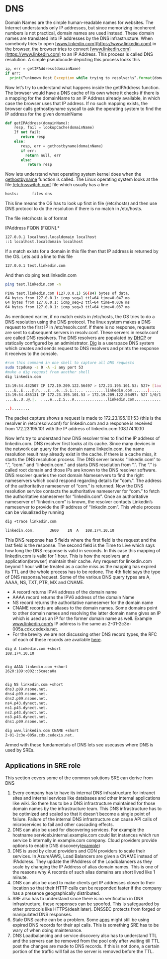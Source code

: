 # DNS
Domain Names are the simple human-readable names for websites. The Internet understands only IP addresses, but since memorizing incoherent numbers is not practical, domain names are used instead. These domain names are translated into IP addresses by the DNS infrastructure. When somebody tries to open [www.linkedin.com](https://www.linkedin.com) in the browser, the browser tries to convert [www.linkedin.com](https://www.linkedin.com) to an IP Address. This process is called DNS resolution. A simple pseudocode depicting this process looks this

```python
ip, err = getIPAddress(domainName)
if err:
  print(“unknown Host Exception while trying to resolve:%s”.format(domainName))
```

Now let’s try to understand what happens inside the getIPAddress function. The browser would have a DNS cache of its own where it checks if there is a mapping for the domainName to an IP Address already available, in which case the browser uses that IP address. If no such mapping exists, the browser calls gethostbyname syscall to ask the operating system to find the IP address for the given domainName

```python
def getIPAddress(domainName):
    resp, fail = lookupCache(domainName)
    If not fail:
       return resp
    else:
       resp, err = gethostbyname(domainName)
       if err:
         return null, err
       else:
          return resp
```

Now lets understand what operating system kernel does when the [gethostbyname](https://man7.org/linux/man-pages/man3/gethostbyname.3.html) function is called. The Linux operating system looks at the file [/etc/nsswitch.conf](https://man7.org/linux/man-pages/man5/nsswitch.conf.5.html) file which usually has a line

```bash
hosts:      files dns
```

This line means the OS has to look up first in file (/etc/hosts) and then use DNS protocol to do the resolution if there is no match in /etc/hosts. 

The file /etc/hosts is of format


IPAddress FQDN [FQDN].*

```bash
127.0.0.1 localhost.localdomain localhost
::1 localhost.localdomain localhost
```

If a match exists for a domain in this file then that IP address is returned by the OS. Lets add a line to this file

```bash
127.0.0.1 test.linkedin.com
```

And then do ping test.linkedin.com

```bash
ping test.linkedin.com -n
```

```bash
PING test.linkedin.com (127.0.0.1) 56(84) bytes of data.
64 bytes from 127.0.0.1: icmp_seq=1 ttl=64 time=0.047 ms
64 bytes from 127.0.0.1: icmp_seq=2 ttl=64 time=0.036 ms
64 bytes from 127.0.0.1: icmp_seq=3 ttl=64 time=0.037 ms

```

As mentioned earlier, if no match exists in /etc/hosts, the OS tries to do a DNS resolution using the DNS protocol. The linux system makes a DNS request to the first IP in /etc/resolv.conf. If there is no response, requests are sent to subsequent servers in resolv.conf. These servers in resolv.conf are called DNS resolvers. The DNS resolvers are populated by [DHCP](https://en.wikipedia.org/wiki/Dynamic_Host_Configuration_Protocol) or statically configured by an administrator. 
[Dig](https://linux.die.net/man/1/dig) is a userspace DNS system which creates and sends request to DNS resolvers and prints the response it receives to the console.

```bash
#run this command in one shell to capture all DNS requests
sudo tcpdump -s 0 -A -i any port 53
#make a dig request from another shell
dig linkedin.com
```

```bash 
13:19:54.432507 IP 172.19.209.122.56497 > 172.23.195.101.53: 527+ [1au] A? linkedin.com. (41)
....E..E....@.n....z...e...5.1.:... .........linkedin.com.......)........
13:19:54.485131 IP 172.23.195.101.53 > 172.19.209.122.56497: 527 1/0/1 A 108.174.10.10 (57)
....E..U..@.|.	....e...z.5...A...............linkedin.com..............3..l.

..)........
```


The packet capture shows a request is made to 172.23.195.101:53 (this is the resolver in /etc/resolv.conf) for linkedin.com and a response is received from 172.23.195.101 with the IP address of linkedin.com 108.174.10.10

Now let's try to understand how DNS resolver tries to find the IP address of linkedin.com. DNS resolver first looks at its cache. Since many devices in the network can query for the domain name linkedin.com, the name resolution result may already exist in the cache. If there is a cache miss, it starts the DNS resolution process. The DNS server breaks “linkedin.com” to “.”, “com.” and “linkedin.com.” and starts DNS resolution from “.”. The “.” is called root domain and those IPs are known to the DNS resolver software. DNS resolver queries the root domain Nameservers to find the right nameservers which could respond regarding details for "com.". The address of the authoritative nameserver of “com.” is returned. Now the DNS resolution service contacts the authoritative nameserver for “com.” to fetch the authoritative nameserver for “linkedin.com”. Once an authoritative nameserver of “linkedin.com” is known, the resolver contacts Linkedin’s nameserver to provide the IP address of “linkedin.com”. This whole process can be visualized by running 

```bash
dig +trace linkedin.com
```


```bash
linkedin.com.		3600	IN	A	108.174.10.10
```
This DNS response has 5 fields where the first field is the request and the last field is the response. The second field is the Time to Live which says how long the DNS response is valid in seconds. In this case this mapping of linkedin.com is valid for 1 hour. This is how the resolvers and application(browser) maintain their cache. Any request for linkedin.com beyond 1 hour will be treated as a cache miss as the mapping has expired its TTL and the whole process has to be redone.
The 4th field says the type of DNS response/request. Some of the various DNS query types are
A, AAAA, NS, TXT, PTR, MX and CNAME. 
- A record returns IPV4 address of the domain name 
- AAAA record returns the IPV6 address of the domain Name
- NS record returns the authoritative nameserver for the domain name
- CNAME records are aliases to the domain names. Some domains point to other domain names and resolving the latter domain name gives an IP which is used as an IP for the former domain name as well. Example www.linkedin.com’s IP address is the same as 2-01-2c3e-005a.cdx.cedexis.net. 
- For the brevity we are not discussing other DNS record types, the RFC of each of these records are available [here](https://en.wikipedia.org/wiki/List_of_DNS_record_types).

```bash
dig A linkedin.com +short
108.174.10.10


dig AAAA linkedin.com +short
2620:109:c002::6cae:a0a


dig NS linkedin.com +short
dns3.p09.nsone.net.
dns4.p09.nsone.net.
dns2.p09.nsone.net.
ns4.p43.dynect.net.
ns1.p43.dynect.net.
ns2.p43.dynect.net.
ns3.p43.dynect.net.
dns1.p09.nsone.net.

dig www.linkedin.com CNAME +short
2-01-2c3e-005a.cdx.cedexis.net.
```
Armed with these fundamentals of DNS lets see usecases where DNS is used by SREs.

## Applications in SRE role

This section covers some of the common solutions SRE can derive from DNS

1. Every company has to have its internal DNS infrastructure for intranet sites and internal services like databases and other internal applications like wiki. So there has to be a DNS infrastructure maintained for those domain names by the infrastructure team. This DNS infrastructure has to be optimized and scaled so that it doesn’t become a single point of failure. Failure of the internal DNS infrastructure can cause API calls of microservices to fail and other cascading effects.
2. DNS can also be used for discovering services. For example the hostname serviceb.internal.example.com could list instances which run service b internally in example.com company. Cloud providers provide options to enable DNS discovery([example](https://docs.aws.amazon.com/whitepapers/latest/microservices-on-aws/service-discovery.html#dns-based-service-discovery))
3. DNS is used by cloud providers and CDN providers to scale their services. In Azure/AWS, Load Balancers are given a CNAME instead of IPAddress. They update the IPAddress of the Loadbalancers as they scale by changing the IP Address of alias domain names. This is one of the reasons why A records of such alias domains are short lived like 1 minute.
4. DNS can also be used to make clients get IP addresses closer to their location so that their HTTP calls can be responded faster if the company has a presence geographically distributed. 
5. SRE also has to understand since there is no verification in DNS infrastructure, these responses can be spoofed. This is safeguarded by other protocols like HTTPS(dealt later). DNSSEC protects from forged or manipulated DNS responses.
6. Stale DNS cache can be a problem. Some [apps](https://stackoverflow.com/questions/1256556/how-to-make-java-honor-the-dns-caching-timeout) might still be using expired DNS records for their api calls. This is something SRE has to be wary of when doing maintenance.
7. DNS Loadbalancing and service discovery also has to understand TTL and the servers can be removed from the pool only after waiting till TTL post the changes are made to DNS records. If this is not done, a certain portion of the traffic will fail as the server is removed before the TTL.





